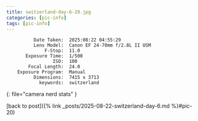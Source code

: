 ```yaml
---
title: switzerland-day-6-20.jpg
categories: [pic-info]
tags: [pic-info]
---
```


```text
          Date Taken:  2025:08:22 04:55:29
          Lens Model:  Canon EF 24-70mm f/2.8L II USM
              F-Stop:  11.0
       Exposure Time:  1/500
                 ISO:  100
        Focal Length:  24.0
    Exposure Program:  Manual
          Dimensions:  7415 x 3713
            keywords:  switzerland
```
{: file="camera nerd stats" }

[back to post]({% link _posts/2025-08-22-switzerland-day-6.md %}#pic-20)